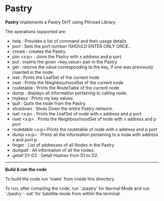Pastry
======

<b>Pastry</b> implements a Pastry DHT using Pthread Library

The operations supported are:

* help 			: Provides a list of command and their usage details.
* port <x>		:  Sets the port number   !SHOULD ENTER ONLY ONCE..
* create 		: creates the Pastry.
* join <x:p>		: Joins the Pastry with x address and p port.
* put <key> <value>	: inserts the given <key,value> pair in the Pastry.
* get <key>		: returns the value corresponding to the key, if one was previously inserted in the node.
* lset          :  Prints the LeafSet of the current node
* nset          :  Prints the NieghbourhoodSet of the current node
* routetable    :  Prints the RouteTable of the current node
* dump			: displays all information pertaining to calling node.
* mykeys        :  Prints my key values
* quit			: Quits the node from the Pastry.
* shutdown      : Shuts Down the entire Pastry network.
* lset <x:p>    : Prints the LeafSet of node with x address and p port
* nset <x:p>    : Prints the NeighbourhoodSet of node with x address and p port
* routetable <x:p>:Prints the routetable of node with x address and p port
* dump <x:p>    : Prints all the information pertaining to a node with address x and port p
* finger		    : List of addresses of all Nodes in the Pastry
* dumpall		: All information of all the nodes.
* getall D1-D2  : Getall Hashes from D1 to D2.
-----


<b>Build & run the code</b>

To build the code run 'make' from inside this directory.

To run, after compiling the code, run './pastry' for Normal Mode and run './pastry --sat' for Satellite mode from within the terminal.
